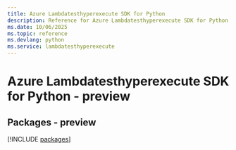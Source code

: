 ```yaml
---
title: Azure Lambdatesthyperexecute SDK for Python
description: Reference for Azure Lambdatesthyperexecute SDK for Python
ms.date: 10/06/2025
ms.topic: reference
ms.devlang: python
ms.service: lambdatesthyperexecute
---
```

# Azure Lambdatesthyperexecute SDK for Python - preview
## Packages - preview
[!INCLUDE [packages](lambdatesthyperexecute-index.md)]
